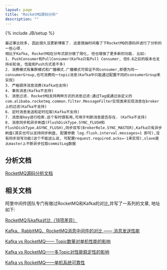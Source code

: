 ```yaml
---
layout: page
title: "RocketMQ源码分析"
description: ""
---
```

{% include JB/setup %}

    最近事比较多, 因此很久没更新博客了. 这是我抽时间看了下RocketMQ的源码并进行了分析的一些心得.
    相比于Kafka, RocketMQ在分布式部分做了简化, 但也增强了更多新的功能. 比如:
    1. PushConsumer和PullConsumer(Kafka只有Pull Consumer, 但0.8之后的版本也支持长轮询, 性能和Push方式差不多)
    2. 消费模式有集群模式和广播模式.广播模式可保证不同consumer,即便为同一consumerGroup,也可消费同一topic消息(Kafka中只能通过配置不同的consumerGroup来实现)
    3. 严格顺序消息消费(Kafka也支持)
    4. 事务消息(Kafka不支持)
    5. 消息过滤. RocketMQ支持两种方式的消息过滤:通过Tag或通过自定义的com.alibaba.rocketmq.common.filter.MessageFilter实现类来实现消息在broker上的过滤(Kafka不支持)
    6. 定时消息发送和定时拉取(Kafka不支持)
    7. 消息按key进行检索.这个有时很有用,可用于判断消息是否存在. (Kafka不支持)
    8. 消息同步和异步刷盘(FlushDiskType.SYNC_FLUSH和FlushDiskType.ASYNC_FLUSH),同步双写(BrokerRole.SYNC_MASTER),Kafka只有异步刷盘(其实也可以支持同步刷盘, 配置参数 log.flush.interval.messages=1 即可),没有同步双写功能(这个不能这么说, 可配置request.required.acks=-1来实现),slave是从master上不断异步拉取commitLog数据

## 分析文档
[RocketMQ源码分析文档](https://github.com/18965050/RocketMQ/wiki "RocketMQ源码分析")

## 相关文档
阿里中间件团队专门有做过RocketMQ和Kafka的对比,并写了一系列的文章, 地址如下:

[RocketMQ与kafka对比（18项差异）](http://jm.taobao.org/2016/03/24/rmq-vs-kafka/ "RocketMQ与kafka对比（18项差异）")

[Kafka、RabbitMQ、RocketMQ消息中间件的对比 —— 消息发送性能](http://jm.taobao.org/2016/04/01/kafka-vs-rabbitmq-vs-rocketmq-message-send-performance/ "Kafka、RabbitMQ、RocketMQ消息中间件的对比 —— 消息发送性能")

[Kafka vs RocketMQ—— Topic数量对单机性能的影响 ](http://jm.taobao.org/2016/04/07/kafka-vs-rocketmq-topic-amout/ "Kafka vs RocketMQ—— Topic数量对单机性能的影响")

[Kafka vs RocketMQ——多Topic对性能稳定性的影响](http://jm.taobao.org/2016/04/20/kafka-vs-rocketmq-3/ "Kafka vs RocketMQ——多Topic对性能稳定性的影响")

[Kafka vs RocketMQ——单机系统可靠性](http://jm.taobao.org/%2F2016%2F04%2F28%2Fkafka-vs-rocktemq-4%2F "Kafka vs RocketMQ——单机系统可靠性")


